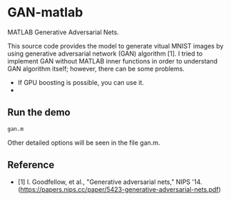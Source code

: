 # GAN-matlab
MATLAB Generative Adversarial Nets.

This source code provides the model to generate vitual MNIST images by using generative adversarial network (GAN) algorithm [1]. I tried to implement GAN without MATLAB inner functions in order to understand GAN algorithm itself; however, there can be some problems.

* If GPU boosting is possible, you can use it.
* 

## Run the demo
```bash
gan.m
```

Other detailed options will be seen in the file gan.m.

## Reference
* [1] I. Goodfellow, et al., "Generative adversarial nets," NIPS '14.(https://papers.nips.cc/paper/5423-generative-adversarial-nets.pdf)
